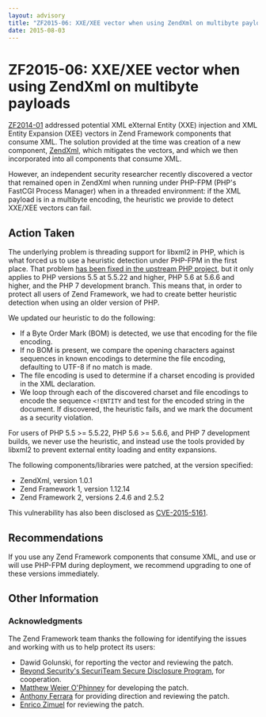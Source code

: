 ```yaml
---
layout: advisory
title: "ZF2015-06: XXE/XEE vector when using ZendXml on multibyte payloads"
date: 2015-08-03
---
```


# ZF2015-06: XXE/XEE vector when using ZendXml on multibyte payloads

[ZF2014-01](/security/advisory/ZF2014-01) addressed potential XML eXternal
Entity (XXE) injection and XML Entity Expansion (XEE) vectors in Zend Framework
components that consume XML. The solution provided at the time was creation of a
new component, [ZendXml](https://github.com/zendframework/ZendXml), which
mitigates the vectors, and which we then incorporated into all components that
consume XML.

However, an independent security researcher recently discovered a vector that
remained open in ZendXml when running under PHP-FPM (PHP's FastCGI Process
Manager) when in a threaded environment: if the XML payload is in a multibyte
encoding, the heuristic we provide to detect XXE/XEE vectors can fail.

## Action Taken

The underlying problem is threading support for libxml2 in PHP, which is what
forced us to use a heuristic detection under PHP-FPM in the first place. That
problem [has been fixed in the upstream PHP project](https://bugs.php.net/bug.php?id=64938),
but it only applies to PHP versions 5.5 at 5.5.22 and higher, PHP 5.6 at 5.6.6
and higher, and the PHP 7 development branch. This means that, in order to
protect all users of Zend Framework, we had to create better heuristic detection
when using an older version of PHP.

We updated our heuristic to do the following:

- If a Byte Order Mark (BOM) is detected, we use that encoding for the file
  encoding.
- If no BOM is present, we compare the opening characters against sequences in
  known encodings to determine the file encoding, defaulting to UTF-8 if no
  match is made.
- The file encoding is used to determine if a charset encoding is provided in
  the XML declaration.
- We loop through each of the discovered charset and file encodings to encode
  the sequence `<!ENTITY` and test for the encoded string in the document. If
  discovered, the heuristic fails, and we mark the document as a security
  violation.

For users of PHP 5.5 &gt;= 5.5.22, PHP 5.6 &gt;= 5.6.6, and PHP 7 development
builds, we never use the heuristic, and instead use the tools provided by
libxml2 to prevent external entity loading and entity expansions.

The following components/libraries were patched, at the version specified:

- ZendXml, version 1.0.1
- Zend Framework 1, version 1.12.14
- Zend Framework 2, versions 2.4.6 and 2.5.2

This vulnerability has also been disclosed as [CVE-2015-5161](https://cve.mitre.org/cgi-bin/cvename.cgi?name=CVE-2015-5161).

## Recommendations

If you use any Zend Framework components that consume XML, and use or will use
PHP-FPM during deployment, we recommend upgrading to one of these versions
immediately.

## Other Information

### Acknowledgments

The Zend Framework team thanks the following for identifying the issues and
working with us to help protect its users:

- Dawid Golunski, for reporting the vector and reviewing the patch.
- [Beyond Security's SecuriTeam Secure Disclosure Program](http://www.beyondsecurity.com/ssd.html),
  for cooperation.
- [Matthew Weier O'Phinney](https://mwop.net/) for developing the patch.
- [Anthony Ferrara](http://blog.ircmaxell.com/) for providing direction and
  reviewing the patch.
- [Enrico Zimuel](http://www.zimuel.it/) for reviewing the patch.
